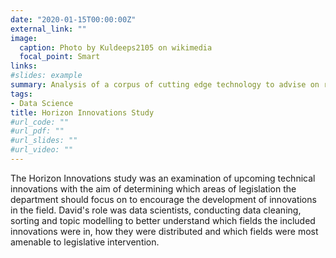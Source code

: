 ```yaml
---
date: "2020-01-15T00:00:00Z"
external_link: ""
image:
  caption: Photo by Kuldeeps2105 on wikimedia
  focal_point: Smart
links:
#slides: example
summary: Analysis of a corpus of cutting edge technology to advise on regulatory reform.
tags:
- Data Science
title: Horizon Innovations Study
#url_code: ""
#url_pdf: ""
#url_slides: ""
#url_video: ""
---
```


The Horizon Innovations study was an examination of upcoming technical innovations with the aim of determining which areas of legislation the department should focus on to encourage the development of innovations in the field. David's role was data scientists, conducting data cleaning, sorting and topic modelling to better understand which fields the included innovations were in, how they were distributed and which fields were most amenable to legislative intervention.